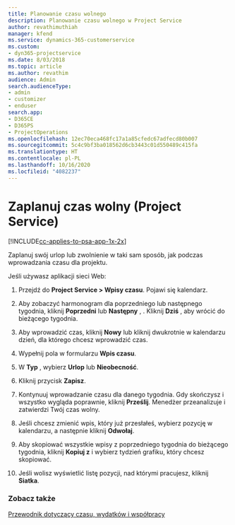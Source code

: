 ```yaml
---
title: Planowanie czasu wolnego
description: Planowanie czasu wolnego w Project Service
author: revathimuthiah
manager: kfend
ms.service: dynamics-365-customerservice
ms.custom:
- dyn365-projectservice
ms.date: 8/03/2018
ms.topic: article
ms.author: revathim
audience: Admin
search.audienceType:
- admin
- customizer
- enduser
search.app:
- D365CE
- D365PS
- ProjectOperations
ms.openlocfilehash: 12ec70eca468fc17a1a85cfedc67adfecd80b007
ms.sourcegitcommit: 5c4c9bf3ba018562d6cb3443c01d550489c415fa
ms.translationtype: HT
ms.contentlocale: pl-PL
ms.lasthandoff: 10/16/2020
ms.locfileid: "4082237"
---
```

# <a name="schedule-time-off-project-service"></a>Zaplanuj czas wolny (Project Service)

[!INCLUDE[cc-applies-to-psa-app-1x-2x](../includes/cc-applies-to-psa-app-1x-2x.md)]

Zaplanuj swój urlop lub zwolnienie w taki sam sposób, jak podczas wprowadzania czasu dla projektu.  
  
 Jeśli używasz aplikacji sieci Web:  
  
1.  Przejdź do **Project Service > Wpisy czasu**. Pojawi się kalendarz.  
  
2.  Aby zobaczyć harmonogram dla poprzedniego lub następnego tygodnia, kliknij **Poprzedni** lub **Następny** , . Kliknij **Dziś** , aby wrócić do bieżącego tygodnia.  
  
3.  Aby wprowadzić czas, kliknij **Nowy** lub kliknij dwukrotnie w kalendarzu dzień, dla którego chcesz wprowadzić czas.  
  
4.  Wypełnij pola w formularzu **Wpis czasu**.  
  
5.  W **Typ** , wybierz **Urlop** lub **Nieobecność**.  
  
6.  Kliknij przycisk **Zapisz**.  
  
7.  Kontynuuj wprowadzanie czasu dla danego tygodnia. Gdy skończysz i wszystko wygląda poprawnie, kliknij **Prześlij**. Menedżer przeanalizuje i zatwierdzi Twój czas wolny.  
  
8.  Jeśli chcesz zmienić wpis, który już przesłałeś, wybierz pozycję w kalendarzu, a następnie kliknij **Odwołaj**.  
  
9. Aby skopiować wszystkie wpisy z poprzedniego tygodnia do bieżącego tygodnia, kliknij **Kopiuj z** i wybierz tydzień grafiku, który chcesz skopiować.  
  
10. Jeśli wolisz wyświetlić listę pozycji, nad którymi pracujesz, kliknij **Siatka**.  
  
### <a name="see-also"></a>Zobacz także  
 [Przewodnik dotyczący czasu, wydatków i współpracy](../psa/time-expense-collaboration-guide.md)
